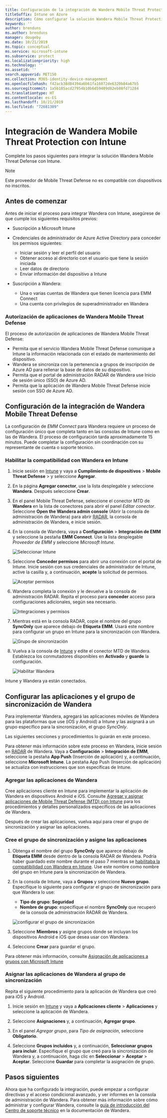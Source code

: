 ```yaml
---
title: Configuración de la integración de Wandera Mobile Threat Protection con Intune
titleSuffix: Intune on Azure
description: Cómo configurar la solución Wandera Mobile Threat Protection con Microsoft Intune para controlar el acceso de los dispositivos móviles a los recursos corporativos.
keywords: ''
author: brenduns
ms.author: brenduns
manager: dougeby
ms.date: 10/21/2019
ms.topic: conceptual
ms.service: microsoft-intune
ms.subservice: protect
ms.localizationpriority: high
ms.technology: ''
ms.assetid: ''
search.appverid: MET150
ms.collection: M365-identity-device-management
ms.openlocfilehash: f42acb38d84394a6b61fa16072de6320b84a67b5
ms.sourcegitcommit: 1a5b185acd27954b10b6d59409d82eb80fd71284
ms.translationtype: HT
ms.contentlocale: es-ES
ms.lasthandoff: 10/21/2019
ms.locfileid: "72681309"
---
```

# <a name="integrate-wandera-mobile-threat-protection-with-intune"></a>Integración de Wandera Mobile Threat Protection con Intune  

Complete los pasos siguientes para integrar la solución Wandera Mobile Threat Defense con Intune.  

> [!NOTE]
> Este proveedor de Mobile Threat Defense no es compatible con dispositivos no inscritos.

## <a name="before-you-begin"></a>Antes de comenzar  

Antes de iniciar el proceso para integrar Wandera con Intune, asegúrese de que cumple los siguientes requisitos previos:
- Suscripción a Microsoft Intune  
- Credenciales de administrador de Azure Active Directory para conceder los permisos siguientes:  
  - Iniciar sesión y leer el perfil del usuario  
  - Obtener acceso al directorio con el usuario que tiene la sesión iniciada  
  - Leer datos de directorio  
  - Enviar información del dispositivo a Intune  

- Suscripción a Wandera:
  - Una o varias cuentas de Wandera que tienen licencia para EMM Connect  
  - Una cuenta con privilegios de superadministrador en Wandera  
 
### <a name="wandera-mobile-threat-defense-app-authorization"></a>Autorización de aplicaciones de Wandera Mobile Threat Defense  

El proceso de autorización de aplicaciones de Wandera Mobile Threat Defense:  
- Permita que el servicio Wandera Mobile Threat Defense comunique a Intune la información relacionada con el estado de mantenimiento del dispositivo.  
- Wandera se sincroniza con la pertenencia a grupos de inscripción de Azure AD para rellenar la base de datos de su dispositivo.  
- Permita que el portal de administración RADAR de Wandera use Inicio de sesión único (SSO) de Azure AD.  
- Permita que la aplicación de Wandera Mobile Threat Defense inicie sesión con SSO de Azure AD.  


## <a name="set-up-wandera-mobile-threat-defense-integration"></a>Configuración de la integración de Wandera Mobile Threat Defense  
La configuración de *EMM Connect* para Wandera requiere un proceso de configuración único que completa tanto en las consolas de Intune como en las de Wandera. El proceso de configuración tarda aproximadamente 15 minutos. Puede completar la configuración sin coordinación con su representante de cuenta o soporte técnico.  

### <a name="enable-support-for-wandera-in-intune"></a>Habilitar la compatibilidad con Wandera en Intune
1. Inicie sesión en [Intune](https://go.microsoft.com/fwlink/?linkid=2090973) y vaya a **Cumplimiento de dispositivos** > **Mobile Threat Defense** > y seleccione **Agregar**.

2. En la página **Agregar conector**, use la lista desplegable y seleccione **Wandera**. Después seleccione **Crear**.  

3. En el panel Mobile Threat Defense, seleccione el conector MTD de **Wandera** en la lista de conectores para abrir el panel *Editar conector*. Seleccione **Open the Wandera admin console** (Abrir la consola de administración de Wandera) para abrir [RADAR](https://radar.wandera.com/login), la consola de administración de Wandera, e inicie sesión. 

4. En la consola de Wandera, vaya a **Configuración** > **Integración de EMM** y seleccione la pestaña **EMM Connect**. Use la lista desplegable *Proveedor de EMM* y seleccione *Microsoft Intune*.

   ![Seleccionar Intune](./media/wandera-mtd-connector-integration/set-up-intune-in-radar.png)

5. Seleccione **Conceder permisos** para abrir una conexión con el portal de Intune. Inicie sesión con sus credenciales de administrador de Intune, active la casilla y, a continuación, **acepte** la solicitud de permisos.  

   ![Aceptar permisos](./media/wandera-mtd-connector-integration/permissions.png) 

6. Wandera completa la conexión y le devuelve a la consola de administración RADAR. Repita el proceso para **conceder** acceso para configuraciones adicionales, según sea necesario.  

   ![Integraciones y permisos](./media/wandera-mtd-connector-integration/integrations-and-permissions.png) 

7. Mientras está en la consola RADAR, copie el nombre del grupo **SyncOnly** que aparece debajo de **Etiqueta EMM**. Usará este nombre para configurar un grupo en Intune para la sincronización con Wandera.

   ![Grupo de sincronización](./media/wandera-mtd-connector-integration/sync-group-name.png) 

8. Vuelva a la consola de [Intune](https://go.microsoft.com/fwlink/?linkid=2090973) y edite el conector MTD de Wandera. Establezca los conmutadores disponibles en **Activado** y **guarde** la configuración.  

   ![Habilitar Wandera](./media/wandera-mtd-connector-integration/enable-wandera.png) 

Intune y Wandera ya están conectados.  

## <a name="configure-the-wandera-applications-and-synchronization-group"></a>Configurar las aplicaciones y el grupo de sincronización de Wandera  
Para implementar Wandera, agregará las aplicaciones móviles de Wandera para las plataformas que use (iOS y Android) a Intune y las asignará a un grupo específico para la sincronización, el grupo *SyncOnly*. 

Las siguientes secciones y procedimientos lo guiarán en este proceso.

Para obtener más información sobre este proceso en Wandera, inicie sesión en [RADAR](https://radar.wandera.com/login) de Wandera. Vaya a **Configuración** > **Integración de EMM**, seleccione la pestaña **App Push** (Inserción de aplicación) y, a continuación, seleccione **Microsoft Intune**. La pestaña App Push (Inserción de aplicación) se actualiza con instrucciones que son específicas de Intune.  

### <a name="add-the-wandera-apps"></a>Agregar las aplicaciones de Wandera  
Cree aplicaciones cliente en Intune para implementar la aplicación de Wandera en dispositivos Android e iOS. Consulte [Agregar y asignar aplicaciones de Mobile Threat Defense (MTD) con Intune](mtd-apps-ios-app-configuration-policy-add-assign.md) para los procedimientos y detalles personalizados específicos de las aplicaciones de Wandera.  

Después de crear las aplicaciones, vuelva aquí para crear el grupo de sincronización y asignar las aplicaciones.  


### <a name="create-the-synchronization-group-and-assign-the-apps"></a>Cree el grupo de sincronización y asigne las aplicaciones

1. Obtenga el nombre del grupo **SyncOnly** que aparece debajo de **Etiqueta EMM** desde dentro de la consola RADAR de Wandera. Podría haber guardado este nombre durante el paso 7 mientras se [habilitaba la compatibilidad con Wandera en Intune](#enable-support-for-wandera-in-intune). Use este nombre como nombre del grupo en Intune para la sincronización de Wandera.  

2. En la consola de Intune, vaya a **Grupos** y seleccione **Nuevo grupo**. Especifique lo siguiente para configurar el grupo de sincronización para que Wandera lo use:
   - **Tipo de grupo**: **Seguridad**
   - **Nombre de grupo**: especifique el nombre **SyncOnly** que recuperó de la consola de administración RADAR de Wandera.

   ![configurar el grupo de sincronización](./media/wandera-mtd-connector-integration/configure-sync-group.png)

3. Seleccione **Miembros** y asigne grupos donde se incluyan los dispositivos Android e iOS que desea usar con Wandera.

4. Seleccione **Crear** para guardar el grupo.

Para obtener más información, consulte [Asignación de aplicaciones a grupos con Microsoft Intune](../apps/apps-deploy.md)

### <a name="assign-the-wandera-apps-to-the-synchronization-group"></a>Asignar las aplicaciones de Wandera al grupo de sincronización  
Repita el siguiente procedimiento para la aplicación de Wandera que creó para iOS y Android.

1. Inicie sesión en [Intune](https://go.microsoft.com/fwlink/?linkid=2090973) y vaya a **Aplicaciones cliente** > **Aplicaciones** y seleccione la aplicación de Wandera.  

2. Seleccione **Asignaciones** y, a continuación, **Agregar grupo**.  

3. En el panel *Agregar grupo*, para *Tipo de asignación*, seleccione **Obligatorio**.

4. Seleccione **Grupos incluidos** y, a continuación, **Seleccionar grupos para incluir**. Especifique el grupo que creó para la sincronización de Wandera y, a continuación, haga clic en **Seleccionar** > **Aceptar** > **Aceptar**. Seleccione **Guardar** para completar la asignación de grupo.  
 

## <a name="next-steps"></a>Pasos siguientes  
Ahora que ha configurado la integración, puede empezar a configurar directivas y el acceso condicional avanzado, y ver informes en la consola de administración de Wandera. Para obtener más información sobre cómo administrar y configurar Wandera, consulte la [guía de introducción del Centro de soporte técnico](https://radar.wandera.com/?return_to=https://wandera.force.com/Customer/s/getting-started) en la documentación de Wandera.  
 
